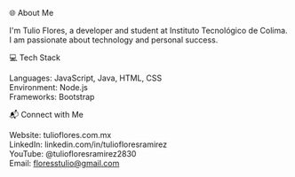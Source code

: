 🌐 About Me

I'm Tulio Flores, a developer and student at Instituto Tecnológico de Colima. I am passionate about technology and personal success.

💻 Tech Stack

Languages: JavaScript, Java, HTML, CSS                                                
Environment: Node.js                                                        
Frameworks: Bootstrap                                        

📬 Connect with Me

Website: tulioflores.com.mx                     
LinkedIn: linkedin.com/in/tuliofloresramirez                                             
YouTube: @tuliofloresramirez2830                                                    
Email: floresstulio@gmail.com                                                            

